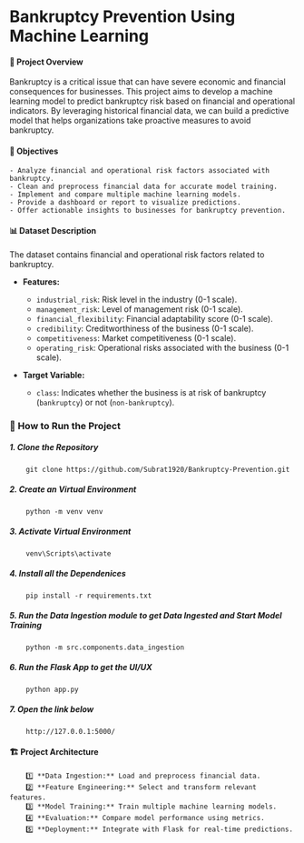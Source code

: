 # Bankruptcy Prevention Using Machine Learning
#### 📌 Project Overview
Bankruptcy is a critical issue that can have severe economic and financial consequences for businesses. This project aims to develop a machine learning model to predict bankruptcy risk based on financial and operational indicators. By leveraging historical financial data, we can build a predictive model that helps organizations take proactive measures to avoid bankruptcy.

#### 🚀 Objectives
    - Analyze financial and operational risk factors associated with bankruptcy.
    - Clean and preprocess financial data for accurate model training.
    - Implement and compare multiple machine learning models.
    - Provide a dashboard or report to visualize predictions.
    - Offer actionable insights to businesses for bankruptcy prevention.

#### 📊 Dataset Description
The dataset contains financial and operational risk factors related to bankruptcy. 

- **Features:**
  - `industrial_risk`: Risk level in the industry (0-1 scale).
  - `management_risk`: Level of management risk (0-1 scale).
  - `financial_flexibility`: Financial adaptability score (0-1 scale).
  - `credibility`: Creditworthiness of the business (0-1 scale).
  - `competitiveness`: Market competitiveness (0-1 scale).
  - `operating_risk`: Operational risks associated with the business (0-1 scale).
  
- **Target Variable:**
  - `class`: Indicates whether the business is at risk of bankruptcy (`bankruptcy`) or not (`non-bankruptcy`).


### 📌 How to Run the Project
##### 1. Clone the Repository
        git clone https://github.com/Subrat1920/Bankruptcy-Prevention.git
##### 2. Create an Virtual Environment
        python -m venv venv
##### 3. Activate Virtual Environment
        venv\Scripts\activate
##### 4. Install all the Dependenices
        pip install -r requirements.txt
##### 5. Run the Data Ingestion module to get Data Ingested and Start Model Training
        python -m src.components.data_ingestion
##### 6. Run the Flask App to get the UI/UX 
        python app.py        
##### 7. Open the link below
        http://127.0.0.1:5000/

#### 🏗️ Project Architecture
        1️⃣ **Data Ingestion:** Load and preprocess financial data.
        2️⃣ **Feature Engineering:** Select and transform relevant features.
        3️⃣ **Model Training:** Train multiple machine learning models.
        4️⃣ **Evaluation:** Compare model performance using metrics.
        5️⃣ **Deployment:** Integrate with Flask for real-time predictions.

